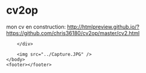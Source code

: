 # cv2op
mon cv en construction:
http://htmlpreview.github.io/?https://github.com/chris36180/cv2op/master/cv2.html


<html>
	<head>
		<link type="text/css" rel="stylesheet" href="stylesheet.css"/>
		<title></title>
	</head>
	<body>
		<div id="header">
			
		</div>
		
		<img src="../Capture.JPG" />
	</body>
	<footer></footer>
</html>